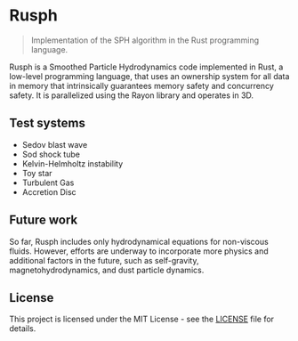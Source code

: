 Rusph
=====
> Implementation of the SPH algorithm in the Rust programming language.

Rusph is a Smoothed Particle Hydrodynamics code implemented in Rust, a low-level programming language, that uses an ownership system for all data in memory that intrinsically guarantees memory safety and concurrency safety. It is parallelized using the Rayon library and operates in 3D.

Test systems
------------

- Sedov blast wave
- Sod shock tube
- Kelvin-Helmholtz instability
- Toy star
- Turbulent Gas
- Accretion Disc

Future work
-----------

So far, Rusph includes only hydrodynamical equations for non-viscous fluids. However, efforts are underway to incorporate more physics and additional factors in the future, such as self-gravity, magnetohydrodynamics, and dust particle dynamics.

License
-----------

This project is licensed under the MIT License - see the [LICENSE](LICENSE) file for details.

